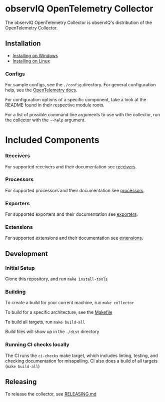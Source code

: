 # observIQ OpenTelemetry Collector

The observIQ OpenTelemetry Collector is observIQ's distribution of the OpenTelemetry Collector.

## Installation

* [Installing on Windows](/docs/installation-windows.md)
* [Installing on Linux](/docs/installation-linux.md)
### Configs

For sample configs, see the `./config` directory.
For general configuration help, see the [OpenTelemetry docs](https://opentelemetry.io/docs/collector/configuration/).

For configuration options of a specific component, take a look at the README found in their respective module roots.

For a list of possible command line arguments to use with the collector, run the collector with the `--help` argument.



# Included Components

### Receivers

For supported receivers and their documentation see [receivers](/docs/receivers.md).

### Processors

For supported processors and their documentation see [processors](/docs/processors.md).

### Exporters

For supported exporters and their documentation see [exporters](/docs/exporters.md).

### Extensions

For supported extensions and their documentation see [extensions](/docs/extensions.md).

## Development

### Initial Setup

Clone this repository, and run `make install-tools`

### Building

To create a build for your current machine, run `make collector`

To build for a specific architecture, see the [Makefile](./Makefile)

To build all targets, run `make build-all`

Build files will show up in the `./dist` directory

### Running CI checks locally

The CI runs the `ci-checks` make target, which includes linting, testing, and checking documentation for misspelling.
CI also does a build of all targets (`make build-all`)

## Releasing
To release the collector, see [RELEASING.md](RELEASING.md)
